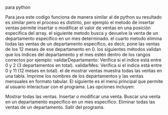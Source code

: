 para python







Para java
este codigo funciona de manera similar al de python su resultado es similar pero el proceso es distinto, por ejemplo el metodo de insertar ventas permite insertar o modificar el valor de ventas en una posición específica del array. el siguiente metodo  busca y devuelve la venta de un departamento específico en un mes determinado. el cuarto metodo elimina todas las ventas de un departamento específico, es decir, pone las ventas de los 12 meses de ese departamento en 0. los siguientes métodos validan que los índices del departamento y el mes estén dentro de los rangos correctos por ejemplo: validarDepartamento: Verifica si el índice está entre 0 y 2 (3 departamentos en total).
validarMes: Verifica si el índice está entre 0 y 11 (12 meses en total). el de mostrar ventas muestra todas las ventas en una tabla. Imprime los nombres de los departamentos y las ventas mensuales en formato tabular. El siguiente es el menú principal que permite al usuario interactuar con el programa. Las opciones incluyen:

Mostrar todas las ventas.
Insertar o modificar una venta.
Buscar una venta en un departamento específico en un mes específico.
Eliminar todas las ventas de un departamento.
Salir del programa.
